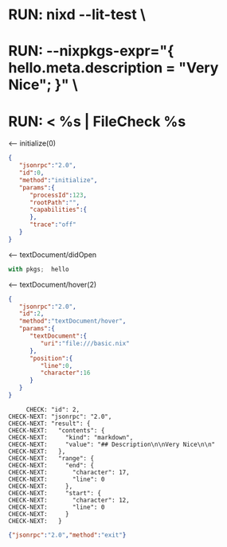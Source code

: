 # RUN: nixd --lit-test \
# RUN: --nixpkgs-expr="{ hello.meta.description = \"Very Nice\";  }" \
# RUN: < %s | FileCheck %s


<-- initialize(0)

```json
{
   "jsonrpc":"2.0",
   "id":0,
   "method":"initialize",
   "params":{
      "processId":123,
      "rootPath":"",
      "capabilities":{
      },
      "trace":"off"
   }
}
```


<-- textDocument/didOpen

```nix file:///basic.nix
with pkgs;  hello
```

<-- textDocument/hover(2)


```json
{
   "jsonrpc":"2.0",
   "id":2,
   "method":"textDocument/hover",
   "params":{
      "textDocument":{
         "uri":"file:///basic.nix"
      },
      "position":{
         "line":0,
         "character":16
      }
   }
}
```

```
     CHECK: "id": 2,
CHECK-NEXT: "jsonrpc": "2.0",
CHECK-NEXT: "result": {
CHECK-NEXT:   "contents": {
CHECK-NEXT:     "kind": "markdown",
CHECK-NEXT:     "value": "## Description\n\nVery Nice\n\n"
CHECK-NEXT:   },
CHECK-NEXT:   "range": {
CHECK-NEXT:     "end": {
CHECK-NEXT:       "character": 17,
CHECK-NEXT:       "line": 0
CHECK-NEXT:     },
CHECK-NEXT:     "start": {
CHECK-NEXT:       "character": 12,
CHECK-NEXT:       "line": 0
CHECK-NEXT:     }
CHECK-NEXT:   }
```

```json
{"jsonrpc":"2.0","method":"exit"}
```

